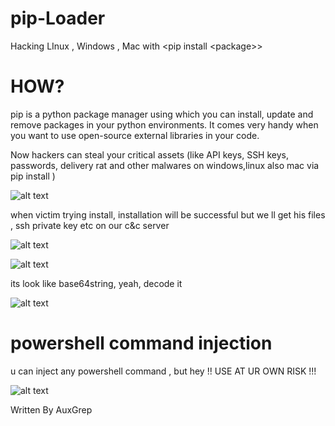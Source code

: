 # pip-Loader
Hacking LInux , Windows , Mac with &lt;pip install &lt;package>>

# HOW?
pip is a python package manager using which you can install, update and remove packages in your python environments. It comes very handy when you want to use open-source external libraries in your code.

Now hackers can steal your critical assets (like API keys, SSH keys, passwords, delivery rat and other malwares on windows,linux also mac via pip install <package>)

![alt text](https://cdn.discordapp.com/attachments/951192813477965856/996830602798047393/Shot_0014.png)

when victim trying install, installation will be successful but we ll get his files , ssh private key etc on our c&c server 

![alt text](https://cdn.discordapp.com/attachments/951192813477965856/996830864275144764/Shot_0015.png)

![alt text](https://cdn.discordapp.com/attachments/951192813477965856/996831127467729087/Shot_0020.png)

its look like base64string, yeah, decode it 

![alt text](https://cdn.discordapp.com/attachments/951192813477965856/996831333466779718/Shot_0018.png)

# powershell command injection

u can inject any powershell command , but hey !! USE AT UR OWN RISK !!!
  
![alt text](https://cdn.discordapp.com/attachments/951192813477965856/996831543991480480/Shot_0019.png)

Written By AuxGrep



